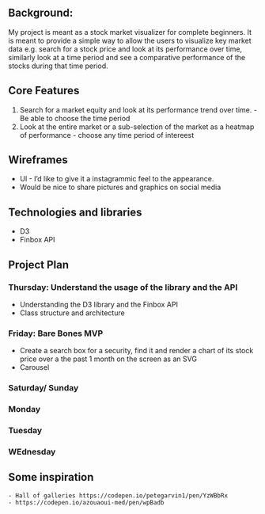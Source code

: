 ## Background:
My project is meant as a stock market visualizer for complete beginners.  It is meant to provide a simple way to allow the users to visualize key market data e.g. search for a stock price and look at its performance over time, similarly look at a time period and see a comparative performance of the stocks during that time period.


## Core Features
1. Search for a market equity and look at its performance trend over time.
        - Be able to choose the time period
2. Look at the entire market or a sub-selection of the market as a heatmap of performance - choose any time period of intereest

## Wireframes
- UI - I’d like to give it a instagrammic feel to the appearance.
- Would be nice to share pictures and graphics on social media

## Technologies and libraries
- D3
- Finbox API

## Project Plan 
### Thursday: Understand the usage of the library and the API
- Understanding the D3 library and the Finbox API 
- Class structure and architecture
### Friday: Bare Bones MVP
- Create a search box for a security, find it and render a chart of its stock price over a the past 1 month on the screen as an SVG
- Carousel 
### Saturday/ Sunday
### Monday
### Tuesday
### WEdnesday




## Some inspiration
    - Hall of galleries https://codepen.io/petegarvin1/pen/YzWBbRx
    - https://codepen.io/azouaoui-med/pen/wpBadb